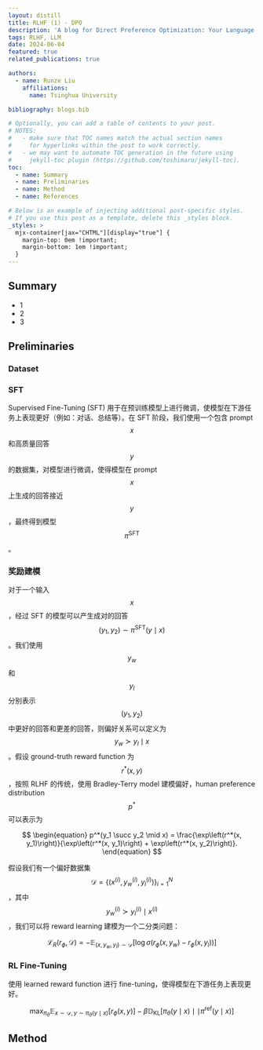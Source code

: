 ```yaml
---
layout: distill
title: RLHF (1) - DPO
description: 'A blog for Direct Preference Optimization: Your Language Model is Secretly a Reward Model'
tags: RLHF, LLM
date: 2024-06-04
featured: true
related_publications: true

authors:
  - name: Runze Liu
    affiliations:
      name: Tsinghua University

bibliography: blogs.bib

# Optionally, you can add a table of contents to your post.
# NOTES:
#   - make sure that TOC names match the actual section names
#     for hyperlinks within the post to work correctly.
#   - we may want to automate TOC generation in the future using
#     jekyll-toc plugin (https://github.com/toshimaru/jekyll-toc).
toc:
  - name: Summary
  - name: Preliminaries
  - name: Method
  - name: References

# Below is an example of injecting additional post-specific styles.
# If you use this post as a template, delete this _styles block.
_styles: >
  mjx-container[jax="CHTML"][display="true"] {
    margin-top: 0em !important;
    margin-bottom: 1em !important;
  }
---
```


## Summary

- 1
- 2
- 3

## Preliminaries

### Dataset



### SFT

Supervised Fine-Tuning (SFT) 用于在预训练模型上进行微调，使模型在下游任务上表现更好（例如：对话、总结等）。在 SFT 阶段，我们使用一个包含 prompt $$x$$ 和高质量回答 $$y$$ 的数据集，对模型进行微调，使得模型在 prompt $$x$$ 上生成的回答接近 $$y$$，最终得到模型 $$\pi^{\text{SFT}}$$。

### 奖励建模

对于一个输入 $$x$$，经过 SFT 的模型可以产生成对的回答 $$(y_1, y_2) \sim \pi^{\text{SFT}}(y \mid x)$$。我们使用 $$y_w$$ 和 $$y_l$$ 分别表示 $$(y_1, y_2)$$ 中更好的回答和更差的回答，则偏好关系可以定义为 $$y_w \succ y_l \mid x$$。假设 ground-truth reward function 为 $$r^*(x, y)$$，按照 RLHF 的传统，使用 Bradley-Terry model <d-cite key="BTModel"></d-cite> 建模偏好，human preference distribution $$p^*$$ 可以表示为

$$
\begin{equation}
  p^*(y_1 \succ y_2 \mid x) = \frac{\exp\left(r^*(x, y_1)\right)}{\exp\left(r^*(x, y_1)\right) + \exp\left(r^*(x, y_2)\right)}.
\end{equation}
$$

假设我们有一个偏好数据集 $$\mathcal{D} = \{(x^{(i)}, y_w^{(i)}, y_l^{(i)})\}_{i=1}^N$$，其中 $$y_w^{(i)} \succ y_l^{(i)} \mid x^{(i)}$$，我们可以将 reward learning 建模为一个二分类问题：

$$
\begin{equation}
  \mathcal{L}_R(r_{\phi}, \mathcal{D}) = -\mathbb{E}_{(x, y_w, y_l)\sim \mathcal{D}}\bigl[\log \sigma(r_{\phi}(x, y_w)- r_{\phi}(x, y_l))\bigr]
\end{equation}
$$


### RL Fine-Tuning

使用 learned reward function 进行 fine-tuning，使得模型在下游任务上表现更好。

$$
\begin{equation}
  \max_{\pi_{\theta}} \mathbb{E}_{x \sim \mathcal{D}, y \sim \pi_{\theta}(y \mid x)} \bigl[r_{\phi}(x, y)\bigr] - \beta \mathbb{D}_{\textrm{KL}} \bigl[\pi_{\theta}(y \mid x) \mid \mid \pi^{\text{ref}}(y \mid x)\bigr]
\end{equation}
$$


## Method


